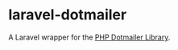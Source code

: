 laravel-dotmailer
=================

A Laravel wrapper for the [PHP Dotmailer Library](https://github.com/industrious-mouse/PHP-Dotmailer).
